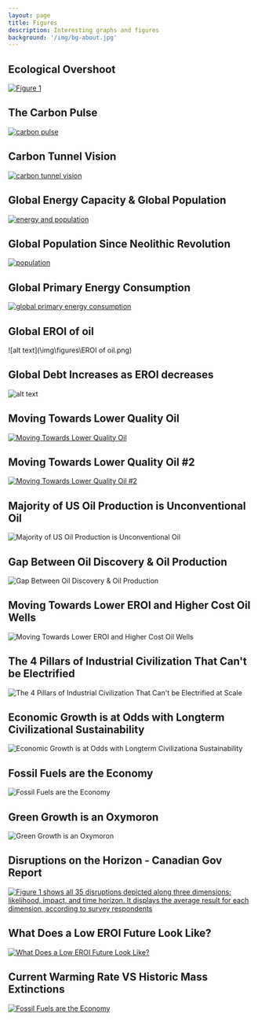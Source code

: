 ```yaml
---
layout: page
title: Figures
description: Interesting graphs and figures
background: '/img/bg-about.jpg'
---
```

## Ecological Overshoot
[![Figure 1](\img\figures\Ecological_Overshoot.jpg)](\img\figures\Why_Large_Cities_Wont_Survive_the_Twenty-First_Century.pdf)

## The Carbon Pulse
[![carbon pulse](\img\figures\carbon_pulse.jpg)](https://escholarship.org/uc/item/9js5291m)

## Carbon Tunnel Vision
[![carbon tunnel vision](\img\figures\Carbon_tunnel_vision.jpg)](https://www.reddit.com/r/collapse/comments/1c275xk/carbon_tunnel_vision_collapse_edition/)

## Global Energy Capacity & Global Population
[![energy and population](\img\figures\energy_population.jpg)](https://escholarship.org/uc/item/9js5291m)

## Global Population Since Neolithic Revolution
[![population](\img\figures\world_population.png)](https://escholarship.org/uc/item/9js5291m)

## Global Primary Energy Consumption
[![global primary energy consumption](\img\figures\primary_energy.jpg)](https://ourworldindata.org/grapher/global-primary-energy)

## Global EROI of oil
![alt text](\img\figures\EROI of oil.png)

## Global Debt Increases as EROI decreases
![alt text](\img\figures\global_debt.webp)

## Moving Towards Lower Quality Oil
[![Moving Towards Lower Quality Oil](\img\figures\oil_quality.png)](https://read.realityblind.world/view/975731937/230/)

## Moving Towards Lower Quality Oil #2
[![Moving Towards Lower Quality Oil #2](\img\figures\oil_quality2.png)](https://read.realityblind.world/view/975731937/264/)

## Majority of US Oil Production is Unconventional Oil
![Majority of US Oil Production is Unconventional Oil](\img\figures\us_oil.png)

## Gap Between Oil Discovery & Oil Production
![Gap Between Oil Discovery & Oil Production](\img\figures\oil_discovery.png)

## Moving Towards Lower EROI and Higher Cost Oil Wells
![Moving Towards Lower EROI and Higher Cost Oil Wells](\img\figures\oil_discovery2.png)

## The 4 Pillars of Industrial Civilization That Can't be Electrified
![The 4 Pillars of Industrial Civilization That Can't be Electrified at Scale](\img\figures\four_pillars.png)

## Economic Growth is at Odds with Longterm Civilizational Sustainability
![Economic Growth is at Odds with Longterm Civilizationa Sustainability](\img\figures\no_mans_land.jpg)

## Fossil Fuels are the Economy
![Fossil Fuels are the Economy](\img\figures\oilvsgdp.png)

## Green Growth is an Oxymoron
![Green Growth is an Oxymoron](\img\figures\Theres_no_green_growth.jpg)

## Disruptions on the Horizon - Canadian Gov Report
[![Figure 1 shows all 35 disruptions depicted along three dimensions: likelihood, impact, and time horizon. It displays the average result for each dimension, according to survey respondents](\img\notes\disruptions_horizon.jpg)](https://horizons.service.canada.ca/en/2024/disruptions/index.shtml#report)

## What Does a Low EROI Future Look Like?
[![What Does a Low EROI Future Look Like?](\img\figures\degrowth_energy.jpg)](https://read.realityblind.world/view/975731937/250/)

## Current Warming Rate VS Historic Mass Extinctions
[![Fossil Fuels are the Economy](\img\figures\historic_extinctions_warming.jpg)](https://thecottonwoodpost.net/2019/12/10/modern-climate-change-is-10x-faster-than-historic-global-warming-mass-extinction-events/)